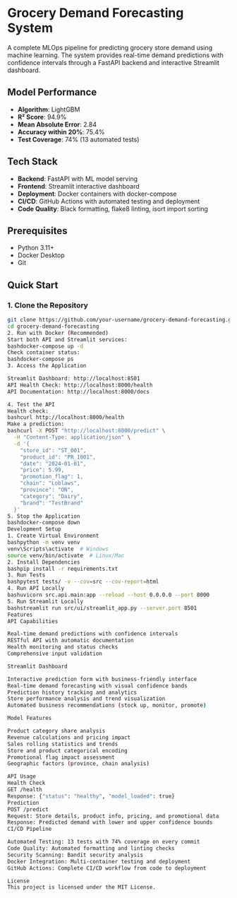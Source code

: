 # Grocery Demand Forecasting System

A complete MLOps pipeline for predicting grocery store demand using machine learning. The system provides real-time demand predictions with confidence intervals through a FastAPI backend and interactive Streamlit dashboard.

## Model Performance

- **Algorithm**: LightGBM
- **R² Score**: 94.9%
- **Mean Absolute Error**: 2.84
- **Accuracy within 20%**: 75.4%
- **Test Coverage**: 74% (13 automated tests)

## Tech Stack

- **Backend**: FastAPI with ML model serving
- **Frontend**: Streamlit interactive dashboard
- **Deployment**: Docker containers with docker-compose
- **CI/CD**: GitHub Actions with automated testing and deployment
- **Code Quality**: Black formatting, flake8 linting, isort import sorting

## Prerequisites

- Python 3.11+
- Docker Desktop
- Git

## Quick Start

### 1. Clone the Repository

```bash
git clone https://github.com/your-username/grocery-demand-forecasting.git
cd grocery-demand-forecasting
2. Run with Docker (Recommended)
Start both API and Streamlit services:
bashdocker-compose up -d
Check container status:
bashdocker-compose ps
3. Access the Application

Streamlit Dashboard: http://localhost:8501
API Health Check: http://localhost:8000/health
API Documentation: http://localhost:8000/docs

4. Test the API
Health check:
bashcurl http://localhost:8000/health
Make a prediction:
bashcurl -X POST "http://localhost:8000/predict" \
  -H "Content-Type: application/json" \
  -d '{
    "store_id": "ST_001",
    "product_id": "PR_1001",
    "date": "2024-01-01",
    "price": 5.99,
    "promotion_flag": 1,
    "chain": "Loblaws",
    "province": "ON",
    "category": "Dairy",
    "brand": "TestBrand"
  }'
5. Stop the Application
bashdocker-compose down
Development Setup
1. Create Virtual Environment
bashpython -m venv venv
venv\Scripts\activate  # Windows
source venv/bin/activate  # Linux/Mac
2. Install Dependencies
bashpip install -r requirements.txt
3. Run Tests
bashpytest tests/ -v --cov=src --cov-report=html
4. Run API Locally
bashuvicorn src.api.main:app --reload --host 0.0.0.0 --port 8000
5. Run Streamlit Locally
bashstreamlit run src/ui/streamlit_app.py --server.port 8501
Features
API Capabilities

Real-time demand predictions with confidence intervals
RESTful API with automatic documentation
Health monitoring and status checks
Comprehensive input validation

Streamlit Dashboard

Interactive prediction form with business-friendly interface
Real-time demand forecasting with visual confidence bands
Prediction history tracking and analytics
Store performance analysis and trend visualization
Automated business recommendations (stock up, monitor, promote)

Model Features

Product category share analysis
Revenue calculations and pricing impact
Sales rolling statistics and trends
Store and product categorical encoding
Promotional flag impact assessment
Geographic factors (province, chain analysis)

API Usage
Health Check
GET /health
Response: {"status": "healthy", "model_loaded": true}
Prediction
POST /predict
Request: Store details, product info, pricing, and promotional data
Response: Predicted demand with lower and upper confidence bounds
CI/CD Pipeline

Automated Testing: 13 tests with 74% coverage on every commit
Code Quality: Automated formatting and linting checks
Security Scanning: Bandit security analysis
Docker Integration: Multi-container testing and deployment
GitHub Actions: Complete CI/CD workflow from code to deployment

License
This project is licensed under the MIT License.
